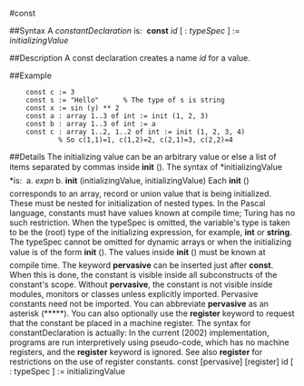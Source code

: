 
#const

##Syntax
A *constantDeclaration* is:
 **const** *id* [ : *typeSpec* ] := *initializingValue*

##Description
A const declaration creates a name *id* for a value.

##Example

        const c := 3
        const s := "Hello"      % The type of s is string
        const x := sin (y) ** 2
        const a : array 1..3 of int := init (1, 2, 3)
        const b : array 1..3 of int := a
        const c : array 1..2, 1..2 of int := init (1, 2, 3, 4)
                % So c(1,1)=1, c(1,2)=2, c(2,1)=3, c(2,2)=4
##Details
The initializing value can be an arbitrary value or else a list of items separated by commas inside **init** (). The syntax of *initializingValue *is:
 a. *expn* b. **init** (initializingValue, initializingValue)
Each **init** () corresponds to an array, record or union value that is being initialized. These must be nested for initialization of nested types. In the Pascal language, constants must have values known at compile time; Turing has no such restriction.
When the typeSpec is omitted, the variable's type is taken to be the (root) type of the initializing expression, for example, **int** or **string**. The typeSpec cannot be omitted for dynamic arrays or when the initializing value is of the form **init** (). The values inside **init** () must be known at compile time.
The keyword **pervasive** can be inserted just after **const**. When this is done, the constant is visible inside all subconstructs of the constant's scope. Without **pervasive**, the constant is not visible inside modules, monitors or classes unless explicitly imported. Pervasive constants need not be imported. You can abbreviate **pervasive** as an asterisk (*****).
You can also optionally use the **register** keyword to request that the constant be placed in a machine register. The syntax for constantDeclaration is actually:
In the current (2002) implementation, programs are run interpretively using pseudo-code, which has no machine registers, and the **register** keyword is ignored. See also **register** for restrictions on the use of register constants.
        const [pervasive] [register] id [ : typeSpec ] := initializingValue
